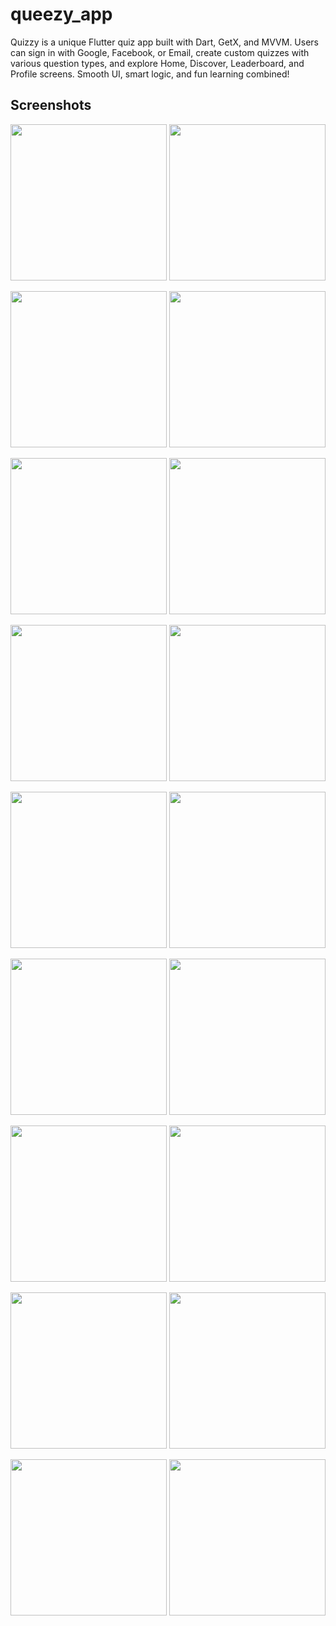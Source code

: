 # queezy_app

Quizzy is a unique Flutter quiz app built with Dart, GetX, and MVVM. Users can sign in with Google, Facebook, or Email, create custom quizzes with various question types, and explore Home, Discover, Leaderboard, and Profile screens. Smooth UI, smart logic, and fun learning combined!

## Screenshots

<p align="center">
  <img src="screenshots/splash.jpg" width="250">
  <img src="screenshots/onboard.jpg" width="250">
</p>

<p align="center">
  <img src="screenshots/login.jpg" width="250">
  <img src="screenshots/loginView.jpg" width="250">
</p>

<p align="center">
  <img src="screenshots/signup.jpg" width="250">
  <img src="screenshots/forgotpassword.jpg" width="250">
</p>

<p align="center">
  <img src="screenshots/home.jpg" width="250">
  <img src="screenshots/select.jpg" width="250">
</p>

<p align="center">
  <img src="screenshots/discover.jpg" width="250">
  <img src="screenshots/discover1.jpg" width="250">
</p>

<p align="center">
  <img src="screenshots/leader.jpg" width="250">
  <img src="screenshots/profile.jpg" width="250">
</p>

<p align="center">
  <img src="screenshots/select.jpg" width="250">
  <img src="screenshots/createQuiz.jpg" width="250">
</p>

<p align="center">
  <img src="screenshots/playQuiz.jpg" width="250">
  <img src="screenshots/playquiz2.jpg" width="250">
</p>

<p align="center">
  <img src="screenshots/result.jpg" width="250">
  <img src="screenshots/setting.jpg" width="250">
</p>
